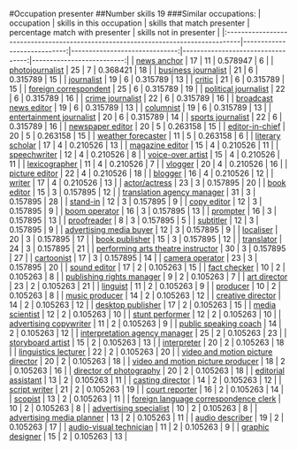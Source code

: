 #Occupation presenter
##Number skills 19
###Similar occupations:
| occupation                                                                        |   skills in this occupation |   skills that match presenter |   percentage match with presenter |   skills not in presenter |
|:----------------------------------------------------------------------------------|----------------------------:|------------------------------:|----------------------------------:|--------------------------:|
| [news anchor](news_anchor.md)                                                     |                          17 |                            11 |                          0.578947 |                         6 |
| [photojournalist](photojournalist.md)                                             |                          25 |                             7 |                          0.368421 |                        18 |
| [business journalist](business_journalist.md)                                     |                          21 |                             6 |                          0.315789 |                        15 |
| [journalist](journalist.md)                                                       |                          19 |                             6 |                          0.315789 |                        13 |
| [critic](critic.md)                                                               |                          21 |                             6 |                          0.315789 |                        15 |
| [foreign correspondent](foreign_correspondent.md)                                 |                          25 |                             6 |                          0.315789 |                        19 |
| [political journalist](political_journalist.md)                                   |                          22 |                             6 |                          0.315789 |                        16 |
| [crime journalist](crime_journalist.md)                                           |                          22 |                             6 |                          0.315789 |                        16 |
| [broadcast news editor](broadcast_news_editor.md)                                 |                          19 |                             6 |                          0.315789 |                        13 |
| [columnist](columnist.md)                                                         |                          19 |                             6 |                          0.315789 |                        13 |
| [entertainment journalist](entertainment_journalist.md)                           |                          20 |                             6 |                          0.315789 |                        14 |
| [sports journalist](sports_journalist.md)                                         |                          22 |                             6 |                          0.315789 |                        16 |
| [newspaper editor](newspaper_editor.md)                                           |                          20 |                             5 |                          0.263158 |                        15 |
| [editor-in-chief](editor-in-chief.md)                                             |                          20 |                             5 |                          0.263158 |                        15 |
| [weather forecaster](weather_forecaster.md)                                       |                          11 |                             5 |                          0.263158 |                         6 |
| [literary scholar](literary_scholar.md)                                           |                          17 |                             4 |                          0.210526 |                        13 |
| [magazine editor](magazine_editor.md)                                             |                          15 |                             4 |                          0.210526 |                        11 |
| [speechwriter](speechwriter.md)                                                   |                          12 |                             4 |                          0.210526 |                         8 |
| [voice-over artist](voice-over_artist.md)                                         |                          15 |                             4 |                          0.210526 |                        11 |
| [lexicographer](lexicographer.md)                                                 |                          11 |                             4 |                          0.210526 |                         7 |
| [vlogger](vlogger.md)                                                             |                          20 |                             4 |                          0.210526 |                        16 |
| [picture editor](picture_editor.md)                                               |                          22 |                             4 |                          0.210526 |                        18 |
| [blogger](blogger.md)                                                             |                          16 |                             4 |                          0.210526 |                        12 |
| [writer](writer.md)                                                               |                          17 |                             4 |                          0.210526 |                        13 |
| [actor/actress](actor-actress.md)                                                 |                          23 |                             3 |                          0.157895 |                        20 |
| [book editor](book_editor.md)                                                     |                          15 |                             3 |                          0.157895 |                        12 |
| [translation agency manager](translation_agency_manager.md)                       |                          31 |                             3 |                          0.157895 |                        28 |
| [stand-in](stand-in.md)                                                           |                          12 |                             3 |                          0.157895 |                         9 |
| [copy editor](copy_editor.md)                                                     |                          12 |                             3 |                          0.157895 |                         9 |
| [boom operator](boom_operator.md)                                                 |                          16 |                             3 |                          0.157895 |                        13 |
| [prompter](prompter.md)                                                           |                          16 |                             3 |                          0.157895 |                        13 |
| [proofreader](proofreader.md)                                                     |                           8 |                             3 |                          0.157895 |                         5 |
| [subtitler](subtitler.md)                                                         |                          12 |                             3 |                          0.157895 |                         9 |
| [advertising media buyer](advertising_media_buyer.md)                             |                          12 |                             3 |                          0.157895 |                         9 |
| [localiser](localiser.md)                                                         |                          20 |                             3 |                          0.157895 |                        17 |
| [book publisher](book_publisher.md)                                               |                          15 |                             3 |                          0.157895 |                        12 |
| [translator](translator.md)                                                       |                          24 |                             3 |                          0.157895 |                        21 |
| [performing arts theatre instructor](performing_arts_theatre_instructor.md)       |                          30 |                             3 |                          0.157895 |                        27 |
| [cartoonist](cartoonist.md)                                                       |                          17 |                             3 |                          0.157895 |                        14 |
| [camera operator](camera_operator.md)                                             |                          23 |                             3 |                          0.157895 |                        20 |
| [sound editor](sound_editor.md)                                                   |                          17 |                             2 |                          0.105263 |                        15 |
| [fact checker](fact_checker.md)                                                   |                          10 |                             2 |                          0.105263 |                         8 |
| [publishing rights manager](publishing_rights_manager.md)                         |                           9 |                             2 |                          0.105263 |                         7 |
| [art director](art_director.md)                                                   |                          23 |                             2 |                          0.105263 |                        21 |
| [linguist](linguist.md)                                                           |                          11 |                             2 |                          0.105263 |                         9 |
| [producer](producer.md)                                                           |                          10 |                             2 |                          0.105263 |                         8 |
| [music producer](music_producer.md)                                               |                          14 |                             2 |                          0.105263 |                        12 |
| [creative director](creative_director.md)                                         |                          14 |                             2 |                          0.105263 |                        12 |
| [desktop publisher](desktop_publisher.md)                                         |                          17 |                             2 |                          0.105263 |                        15 |
| [media scientist](media_scientist.md)                                             |                          12 |                             2 |                          0.105263 |                        10 |
| [stunt performer](stunt_performer.md)                                             |                          12 |                             2 |                          0.105263 |                        10 |
| [advertising copywriter](advertising_copywriter.md)                               |                          11 |                             2 |                          0.105263 |                         9 |
| [public speaking coach](public_speaking_coach.md)                                 |                          14 |                             2 |                          0.105263 |                        12 |
| [interpretation agency manager](interpretation_agency_manager.md)                 |                          25 |                             2 |                          0.105263 |                        23 |
| [storyboard artist](storyboard_artist.md)                                         |                          15 |                             2 |                          0.105263 |                        13 |
| [interpreter](interpreter.md)                                                     |                          20 |                             2 |                          0.105263 |                        18 |
| [linguistics lecturer](linguistics_lecturer.md)                                   |                          22 |                             2 |                          0.105263 |                        20 |
| [video and motion picture director](video_and_motion_picture_director.md)         |                          20 |                             2 |                          0.105263 |                        18 |
| [video and motion picture producer](video_and_motion_picture_producer.md)         |                          18 |                             2 |                          0.105263 |                        16 |
| [director of photography](director_of_photography.md)                             |                          20 |                             2 |                          0.105263 |                        18 |
| [editorial assistant](editorial_assistant.md)                                     |                          13 |                             2 |                          0.105263 |                        11 |
| [casting director](casting_director.md)                                           |                          14 |                             2 |                          0.105263 |                        12 |
| [script writer](script_writer.md)                                                 |                          21 |                             2 |                          0.105263 |                        19 |
| [court reporter](court_reporter.md)                                               |                          16 |                             2 |                          0.105263 |                        14 |
| [scopist](scopist.md)                                                             |                          13 |                             2 |                          0.105263 |                        11 |
| [foreign language correspondence clerk](foreign_language_correspondence_clerk.md) |                          10 |                             2 |                          0.105263 |                         8 |
| [advertising specialist](advertising_specialist.md)                               |                          10 |                             2 |                          0.105263 |                         8 |
| [advertising media planner](advertising_media_planner.md)                         |                          13 |                             2 |                          0.105263 |                        11 |
| [audio describer](audio_describer.md)                                             |                          19 |                             2 |                          0.105263 |                        17 |
| [audio-visual technician](audio-visual_technician.md)                             |                          11 |                             2 |                          0.105263 |                         9 |
| [graphic designer](graphic_designer.md)                                           |                          15 |                             2 |                          0.105263 |                        13 |
